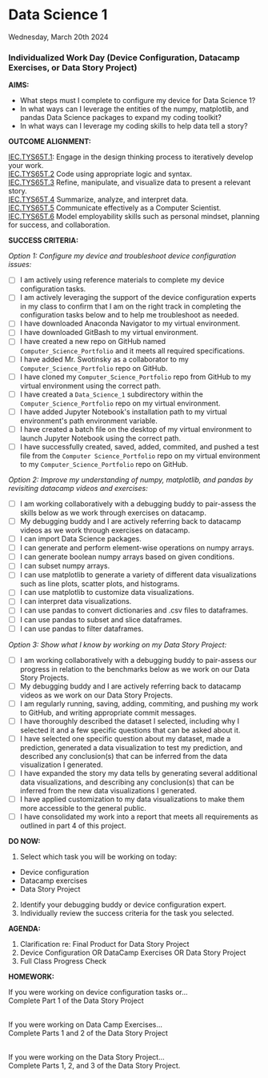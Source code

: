 # Data Science 1
Wednesday, March 20th 2024

### Individualized Work Day (Device Configuration, Datacamp Exercises, or Data Story Project)

**AIMS:** 
* What steps must I complete to configure my device for Data Science 1?
* In what ways can I leverage the entities of the numpy, matplotlib, and pandas Data Science packages to expand my coding toolkit?
* In what ways can I leverage my coding skills to help data tell a story?

**OUTCOME ALIGNMENT:**

<ins>IEC.TYS65T.1</ins>: Engage in the design thinking process to iteratively develop your work.
<br><ins>IEC.TYS65T.2</ins> Code using appropriate logic and syntax.
<br><ins>IEC.TYS65T.3</ins> Refine, manipulate, and visualize data to present a relevant story.
<br><ins>IEC.TYS65T.4</ins> Summarize, analyze, and interpret data.
<br><ins>IEC.TYS65T.5</ins> Communicate effectively as a Computer Scientist.
<br><ins>IEC.TYS65T.6</ins> Model employability skills such as personal mindset, planning for success, and collaboration.

**SUCCESS CRITERIA:**

*Option 1: Configure my device and troubleshoot device configuration issues:*
- [ ] I am actively using reference materials to complete my device configuration tasks.
- [ ] I am actively leveraging the support of the device configuration experts in my class to confirm that I am on the right track in completing the configuration tasks below and to help me troubleshoot as needed.
- [ ] I have downloaded Anaconda Navigator to my virtual environment.
- [ ] I have downloaded GitBash to my virtual environment.
- [ ] I have created a new repo on GitHub named `Computer_Science_Portfolio` and it meets all required specifications.
- [ ] I have added Mr. Swotinsky as a collaborator to my `Computer_Science_Portfolio` repo on GitHub.
- [ ] I have cloned my `Computer_Science_Portfolio` repo from GitHub to my virtual environment using the correct path.
- [ ] I have created a `Data_Science_1` subdirectory within the `Computer_Science_Portfolio` repo on my virtual environment.
- [ ] I have added Jupyter Notebook's installation path to my virtual environment's path environment variable.
- [ ] I have created a batch file on the desktop of my virtual environment to launch Jupyter Notebook using the correct path.
- [ ] I have successfully created, saved, added, commited, and pushed a test file from the `Computer Science_Portfolio` repo on my virtual environment to my `Computer_Science_Portfolio` repo on GitHub.

*Option 2: Improve my understanding of numpy, matplotlib, and pandas by revisiting datacamp videos and exercises:*
- [ ] I am working collaboratively with a debugging buddy to pair-assess the skills below as we work through exercises on datacamp.
- [ ] My debugging buddy and I are actively referring back to datacamp videos as we work through exercises on datacamp.
- [ ] I can import Data Science packages.
- [ ] I can generate and perform element-wise operations on numpy arrays.
- [ ] I can generate boolean numpy arrays based on given conditions.
- [ ] I can subset numpy arrays.
- [ ] I can use matplotlib to generate a variety of different data visualizations such as line plots, scatter plots, and histograms.
- [ ] I can use matplotlib to customize data visualizations.
- [ ] I can interpret data visualizations.
- [ ] I can use pandas to convert dictionaries and .csv files to dataframes.
- [ ] I can use pandas to subset and slice dataframes.
- [ ] I can use pandas to filter dataframes.

*Option 3: Show what I know by working on my Data Story Project:*
- [ ] I am working collaboratively with a debugging buddy to pair-assess our progress in relation to the benchmarks below as we work on our Data Story Projects.
- [ ] My debugging buddy and I are actively referring back to datacamp videos as we work on our Data Story Projects.
- [ ] I am regularly running, saving, adding, commiting, and pushing my work to GitHub, and writing appropriate commit messages.
- [ ] I have thoroughly described the dataset I selected, including why I selected it and a few specific questions that can be asked about it.
- [ ] I have selected one specific question about my dataset, made a prediction, generated a data visualization to test my prediction, and described any conclusion(s) that can be inferred from the data visualization I generated.
- [ ] I have expanded the story my data tells by generating several additional data visualizations, and describing any conclusion(s) that can be inferred from the new data visualizations I generated.
- [ ] I have applied customization to my data visualizations to make them more accessible to the general public.
- [ ] I have consolidated my work into a report that meets all requirements as outlined in part 4 of this project.

**DO NOW:** 

1. Select which task you will be working on today:
* Device configuration
* Datacamp exercises
* Data Story Project
2. Identify your debugging buddy or device configuration expert.
3. Individually review the success criteria for the task you selected.

**AGENDA:**

1. Clarification re: Final Product for Data Story Project
2. Device Configuration OR DataCamp Exercises OR Data Story Project
3. Full Class Progress Check

**HOMEWORK:** 

If you were working on device configuration tasks or...
<br>Complete Part 1 of the Data Story Project

<br>If you were working on Data Camp Exercises...
<br>Complete Parts 1 and 2 of the Data Story Project

<br>If you were working on the Data Story Project...
<br>Complete Parts 1, 2, and 3 of the Data Story Project.
